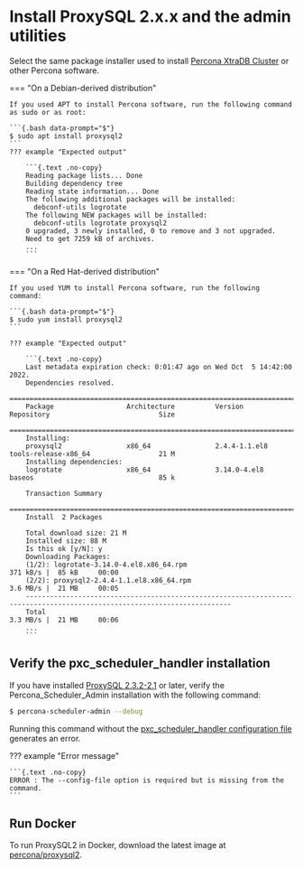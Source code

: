 # Install ProxySQL 2.x.x and the admin utilities

Select the same package installer used to install [Percona XtraDB Cluster](https://www.percona.com/doc/percona-xtradb-cluster/8.0/install/index.html) or other Percona software.

=== "On a Debian-derived distribution"

    If you used APT to install Percona software, run the following command as sudo or as root:

    ```{.bash data-prompt="$"}
    $ sudo apt install proxysql2
    ```
    ??? example "Expected output" 

        ```{.text .no-copy}
        Reading package lists... Done
        Building dependency tree
        Reading state information... Done
        The following additional packages will be installed:
          debconf-utils logrotate
        The following NEW packages will be installed:
          debconf-utils logrotate proxysql2
        0 upgraded, 3 newly installed, 0 to remove and 3 not upgraded.
        Need to get 7259 kB of archives.
        ...
        ```

=== "On a Red Hat-derived distribution"

    If you used YUM to install Percona software, run the following command:

    ```{.bash data-prompt="$"}
    $ sudo yum install proxysql2
    ```

    ??? example "Expected output"

        ```{.text .no-copy}
        Last metadata expiration check: 0:01:47 ago on Wed Oct  5 14:42:00 2022.
        Dependencies resolved.
        =========================================================================================================================
        Package                  Architecture          Version                        Repository                           Size
        =========================================================================================================================
        Installing:
        proxysql2                x86_64                2.4.4-1.1.el8                  tools-release-x86_64                 21 M
        Installing dependencies:
        logrotate                x86_64                3.14.0-4.el8                   baseos                               85 k

        Transaction Summary
        =========================================================================================================================
        Install  2 Packages

        Total download size: 21 M
        Installed size: 88 M
        Is this ok [y/N]: y
        Downloading Packages:
        (1/2): logrotate-3.14.0-4.el8.x86_64.rpm                                                 371 kB/s |  85 kB     00:00
        (2/2): proxysql2-2.4.4-1.1.el8.x86_64.rpm                                                3.6 MB/s |  21 MB     00:05
        -------------------------------------------------------------------------------------------------------------------------
        Total                                                                                    3.3 MB/s |  21 MB     00:06
        ...
        ```

## Verify the pxc_scheduler_handler installation

If you have installed [ProxySQL 2.3.2-2.1](release-notes-2.3.2-1.md) or later, verify the Percona_Scheduler_Admin installation with the following command:

```{.bash data-prompt="$"}
$ percona-scheduler-admin --debug
```

Running this command without the [pxc_scheduler_handler configuration file](psh-configuration.md) generates an error.

??? example "Error message"

    ```{.text .no-copy}
    ERROR : The --config-file option is required but is missing from the command.
    ```

## Run Docker

To run ProxySQL2 in Docker, download the latest image at [percona/proxysql2](https://hub.docker.com/r/percona/proxysql2).
